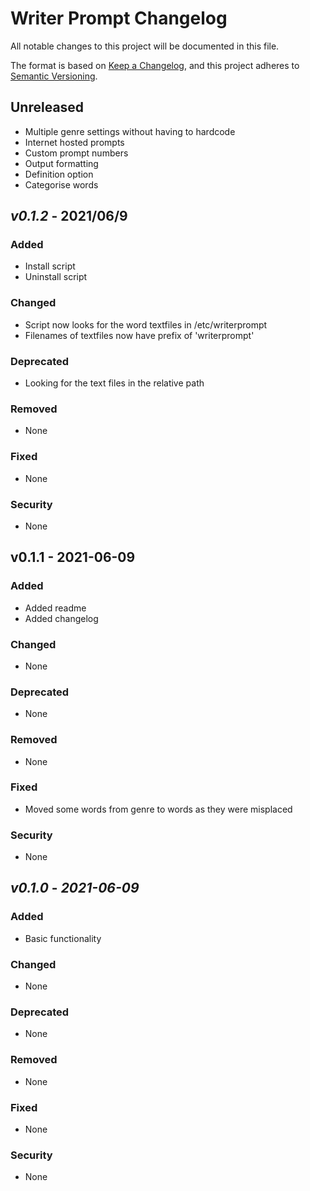# Writer Prompt Changelog

All notable changes to this project will be documented in this file.

The format is based on [Keep a Changelog](https://keepachangelog.com/en/1.0.0/),
and this project adheres to [Semantic Versioning](https://semver.org/spec/v2.0.0.html).

## __Unreleased__
- Multiple genre settings without having to hardcode
- Internet hosted prompts
- Custom prompt numbers
- Output formatting
- Definition option
- Categorise words

## _v0.1.2_ - 2021/06/9

### Added
- Install script
- Uninstall script

### Changed
- Script now looks for the word textfiles in /etc/writerprompt
- Filenames of textfiles now have prefix of 'writerprompt'

### Deprecated
- Looking for the text files in the relative path

### Removed
- None

### Fixed
- None

### Security
- None


## __v0.1.1__ - 2021-06-09
### Added
- Added readme
- Added changelog

### Changed
- None

### Deprecated
- None

### Removed
- None

### Fixed
- Moved some words from genre to words as they were misplaced

### Security
- None

## _v0.1.0_ - _2021-06-09_

### Added
- Basic functionality

### Changed
- None

### Deprecated
- None

### Removed
- None

### Fixed
- None

### Security
- None

<!-- Changelog Template
## _version_ - Date of Release in ISO 8601

### Added
- None

### Changed
- None

### Deprecated
- None

### Removed
- None

### Fixed
- None

### Security
- None
-->
